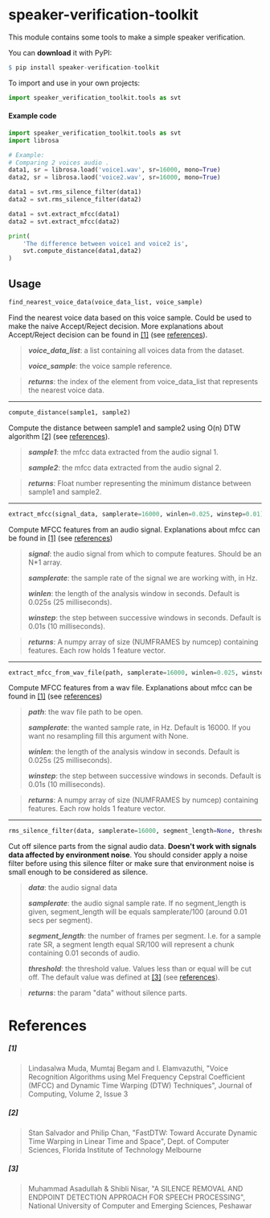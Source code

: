 # speaker-verification-toolkit
This module contains some tools to make a simple speaker verification.

You can **download** it with PyPI:
```r
$ pip install speaker-verification-toolkit
```

To import and use in your own projects:
```python
import speaker_verification_toolkit.tools as svt
```

#### Example code
```python
import speaker_verification_toolkit.tools as svt
import librosa

# Example:
# Comparing 2 voices audio .
data1, sr = librosa.load('voice1.wav', sr=16000, mono=True)
data2, sr = librosa.laod('voice2.wav', sr=16000, mono=True)

data1 = svt.rms_silence_filter(data1)
data2 = svt.rms_silence_filter(data2)

data1 = svt.extract_mfcc(data1)
data2 = svt.extract_mfcc(data2)

print(
    'The difference between voice1 and voice2 is',
    svt.compute_distance(data1,data2)
)
```

## Usage

```python
find_nearest_voice_data(voice_data_list, voice_sample)
```
Find the nearest voice data based on this voice sample. Could be used to make the naive Accept/Reject decision.
More explanations about Accept/Reject decision can be found in [[1]](#1) (see [references](#references)).

> ***voice_data_list***: a list containing all voices data from the dataset.
>
> ***voice_sample***: the voice sample reference.

> ***returns***: the index of the element from voice_data_list that represents the nearest voice data.
---

```python
compute_distance(sample1, sample2)
```
Compute the distance between sample1 and sample2 using O(n) DTW algorithm [[2]](#2) (see [references](#references)).

> ***sample1***: the mfcc data extracted from the audio signal 1.
>
> ***sample2***: the mfcc data extracted from the audio signal 2.

> ***returns***: Float number representing the minimum distance between sample1 and sample2.
---

```python
extract_mfcc(signal_data, samplerate=16000, winlen=0.025, winstep=0.01)
```
Compute MFCC features from an audio signal. Explanations about mfcc can be found in [[1]](#1) (see [references](#references))

> ***signal***: the audio signal from which to compute features. Should be an N*1 array.
>
> ***samplerate***: the sample rate of the signal we are working with, in Hz.
>
> ***winlen***: the length of the analysis window in seconds. Default is 0.025s (25 milliseconds).
>
> ***winstep***: the step between successive windows in seconds. Default is 0.01s (10 milliseconds).

> ***returns***: A numpy array of size (NUMFRAMES by numcep) containing features. Each row holds 1 feature vector.
---

```python
extract_mfcc_from_wav_file(path, samplerate=16000, winlen=0.025, winstep=0.01)
```
Compute MFCC features from a wav file. Explanations about mfcc can be found in [[1]](#1) (see [references](#references))

> ***path***: the wav file path to be open.
>
> ***samplerate***: the wanted sample rate, in Hz. Default is 16000. If you want no resampling fill this argument with None.
>
> ***winlen***: the length of the analysis window in seconds. Default is 0.025s (25 milliseconds).
>
> ***winstep***: the step between successive windows in seconds. Default is 0.01s (10 milliseconds).

> ***returns***: A numpy array of size (NUMFRAMES by numcep) containing features. Each row holds 1 feature vector.
---

```python
rms_silence_filter(data, samplerate=16000, segment_length=None, threshold=0.001135)
```
Cut off silence parts from the signal audio data. **Doesn't work with signals data affected by environment noise**.
You should consider apply a noise filter before using this silence filter or make sure that environment noise is small enough to be considered as silence.

>***data***: the audio signal data
>
>***samplerate***: the audio signal sample rate. If no segment_length is given, segment_length will be equals samplerate/100 (around 0.01 secs per segment).
>
>***segment_length***: the number of frames per segment. I.e. for a sample rate SR, a segment length equal SR/100 will represent a chunk containing 0.01 seconds of audio.
>
>***threshold***: the threshold value. Values less than or equal will be cut off. The default value was defined at [[3]](#3) (see [references](#references)).

>***returns***: the param "data" without silence parts.

# References

##### [1]
 > Lindasalwa Muda, Mumtaj Begam and I. Elamvazuthi, "Voice Recognition Algorithms using Mel Frequency Cepstral Coefficient (MFCC) and Dynamic Time Warping (DTW) Techniques", Journal of Computing, Volume 2, Issue 3

##### [2]
 > Stan Salvador and Philip Chan, "FastDTW: Toward Accurate Dynamic Time Warping in Linear Time and Space", Dept. of Computer Sciences, Florida Institute of Technology Melbourne

##### [3]
 > Muhammad Asadullah & Shibli Nisar, "A SILENCE REMOVAL AND ENDPOINT DETECTION APPROACH FOR SPEECH PROCESSING", National University of Computer and Emerging Sciences, Peshawar